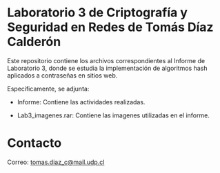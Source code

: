 # Laboratorio 3 de Criptografía y Seguridad en Redes de Tomás Díaz Calderón

Este repositorio contiene los archivos correspondientes al Informe de Laboratorio 3, donde se estudia la implementación de algoritmos hash aplicados a contraseñas en sitios web.

Específicamente, se adjunta:

- Informe: Contiene las actividades realizadas.

- Lab3_imagenes.rar: Contiene las imagenes utilizadas en el informe.

# Contacto

Correo: tomas.diaz_c@mail.udp.cl
